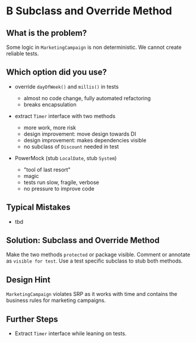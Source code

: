 B Subclass and Override Method
==============================

What is the problem?
--------------------

Some logic in `MarketingCampaign` is non deterministic.
We cannot create reliable tests.

Which option did you use?
-------------------------

* override `dayOfWeek()` and `millis()` in tests
  * almost no code change, fully automated refactoring
  * breaks encapsulation

* extract `Timer` interface with two methods
  * more work, more risk
  * design improvement: move design towards DI
  * design improvement: makes dependencies visible
  * no subclass of `Discount` needed in test

* PowerMock (stub `LocalDate`, stub `System`)
  * "tool of last resort"
  * magic
  * tests run slow, fragile, verbose
  * no pressure to improve code

Typical Mistakes
----------------

* tbd

Solution: Subclass and Override Method
--------------------------------------

Make the two methods `protected` or package visible.
Comment or annotate as `visible for test`.
Use a test specific subclass to stub both methods.

Design Hint
-----------

`MarketingCampaign` violates SRP as it works with time and
contains the business rules for marketing campaigns.

Further Steps
-------------

* Extract `Timer` interface while leaning on tests.
